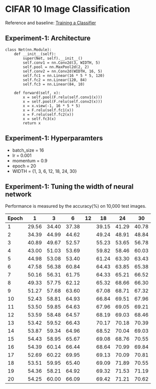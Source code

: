 # CIFAR 10 Image Classification
Reference and baseline: [Training a Classifier](http://pytorch.org/tutorials/beginner/blitz/cifar10_tutorial.html)

## Experiment-1: Architecture

    class Net(nn.Module):
        def __init__(self):
            super(Net, self).__init__()
            self.conv1 = nn.Conv2d(3, WIDTH, 5)
            self.pool = nn.MaxPool2d(2, 2)
            self.conv2 = nn.Conv2d(WIDTH, 16, 5)
            self.fc1 = nn.Linear(16 * 5 * 5, 120)
            self.fc2 = nn.Linear(120, 84)
            self.fc3 = nn.Linear(84, 10)

        def forward(self, x):
            x = self.pool(F.relu(self.conv1(x)))
            x = self.pool(F.relu(self.conv2(x)))
            x = x.view(-1, 16 * 5 * 5)
            x = F.relu(self.fc1(x))
            x = F.relu(self.fc2(x))
            x = self.fc3(x)
            return x

## Experiment-1: Hyperparamters

* batch_size = 16
* lr = 0.001
* momentum = 0.9
* epoch = 20
* WIDTH = {1, 3, 6, 12, 18, 24, 30}


## Experiment-1: Tuning the width of neural network

Performance is measured by the accuracy(%) on 10,000 test images.

| Epoch | 1 | 3 | 6 | 12 | 18 | 24 | 30 |
|---|---|---|---|---|---|---|---|
|1|29.56|34.40|37.38||39.15|41.29|40.78|
|2|34.39|44.99|44.62||49.24|48.91|48.84|
|3|40.89|49.67|52.57||55.23|53.65|56.78|
|4|43.00|51.03|53.69||59.82|58.46|60.03|
|5|44.98|53.08|53.40||61.24|63.30|63.43|
|6|47.58|56.38|60.84||64.43|63.85|65.38|
|7|50.16|56.31|61.75||64.33|65.21|66.52|
|8|49.33|57.75|62.12||65.32|68.66|66.30|
|9|51.27|57.68|63.60||67.08|68.71|67.32|
|10|52.43|58.81|64.93||66.84|69.51|67.96|
|11|53.50|59.85|64.63||67.96|69.05|69.21|
|12|53.59|58.48|64.57||68.19|69.03|68.46|
|13|53.42|59.52|66.43||70.17|70.18|70.39|
|14|53.87|59.34|64.96||68.52|70.04|69.03|
|15|54.43|58.95|65.67||69.08|68.76|70.55|
|16|54.39|60.14|66.44||68.64|70.99|69.84|
|17|52.69|60.22|69.95||69.13|70.09|70.81|
|18|53.51|59.95|65.40||69.09|71.89|70.55|
|19|54.36|58.21|64.92||69.32|71.53|71.19|
|20|54.25|60.00|66.09||69.42|71.21|70.62|
